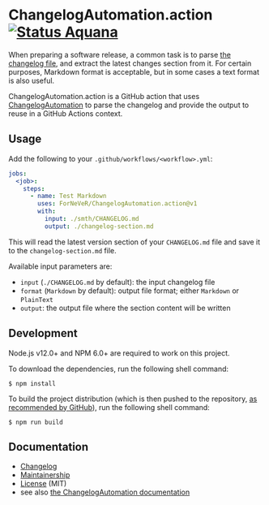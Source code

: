 ChangelogAutomation.action [![Status Aquana][status-aquana]][andivionian-status-classifier]
==========================

When preparing a software release, a common task is to parse [the changelog file][keep-a-changelog], and extract the latest changes section from it. For certain purposes, Markdown format is acceptable, but in some cases a text format is also useful.

ChangelogAutomation.action is a GitHub action that uses [ChangelogAutomation][changelogautomation] to parse the changelog and provide the output to reuse in a GitHub Actions context.

Usage
-----

Add the following to your `.github/workflows/<workflow>.yml`:

```yaml
jobs:
  <job>:
    steps:
      - name: Test Markdown
        uses: ForNeVeR/ChangelogAutomation.action@v1
        with:
          input: ./smth/CHANGELOG.md
          output: ./changelog-section.md
```

This will read the latest version section of your `CHANGELOG.md` file and save it to the `changelog-section.md` file.

Available input parameters are:

- `input` (`./CHANGELOG.md` by default): the input changelog file
- `format` (`Markdown` by default): output file format; either `Markdown` or `PlainText`
- `output`: the output file where the section content will be written

Development
-----------

Node.js v12.0+ and NPM 6.0+ are required to work on this project.

To download the dependencies, run the following shell command:

```console
$ npm install
```

To build the project distribution (which is then pushed to the repository, [as recommended by GitHub][github-docs]), run the following shell command:

```console
$ npm run build
```

Documentation
-------------

- [Changelog][changelog]
- [Maintainership][maintainership]
- [License][license] (MIT)
- see also [the ChangelogAutomation documentation][changelogautomation]

[andivionian-status-classifier]: https://github.com/ForNeVeR/andivionian-status-classifier#status-aquana-
[changelog]: ./CHANGELOG.md
[changelogautomation]: https://github.com/ForNeVeR/ChangelogAutomation
[github-docs]: https://docs.github.com/en/actions/creating-actions/creating-a-javascript-action#commit-tag-and-push-your-action-to-github
[keep-a-changelog]: http://keepachangelog.com/
[license]: ./LICENSE.md
[maintainership]: ./MAINTAINERSHIP.md

[status-aquana]: https://img.shields.io/badge/status-aquana-yellowgreen.svg
